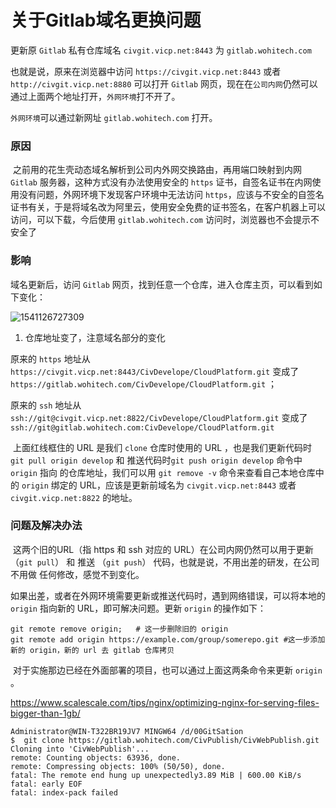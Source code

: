 # 关于Gitlab域名更换问题

更新原 `Gitlab` 私有仓库域名 `civgit.vicp.net:8443` 为 `gitlab.wohitech.com` 

也就是说，原来在浏览器中访问 `https://civgit.vicp.net:8443` 或者 `http://civgit.vicp.net:8880` 可以打开 `Gitlab` 网页，现在在`公司内网`仍然可以通过上面两个地址打开，`外网环境`打不开了。

`外网环境`可以通过新网址 `gitlab.wohitech.com` 打开。 

### 原因

​	之前用的花生壳动态域名解析到公司内外网交换路由，再用端口映射到内网 `Gitlab` 服务器，这种方式没有办法使用安全的 `https` 证书，自签名证书在内网使用没有问题，外网环境下发现客户环境中无法访问 `https`，应该与不安全的自签名证书有关，于是将域名改为阿里云，使用安全免费的证书签名，在客户机器上可以访问，可以下载，今后使用 `gitlab.wohitech.com` 访问时，浏览器也不会提示不安全了

### 影响

域名更新后，访问 `Gitlab` 网页，找到任意一个仓库，进入仓库主页，可以看到如下变化：

![1541126727309](E:\Codes\CityGit\SVN-To-Git\doc\关于Gitlab域名更换问题\1541126727309.png)

1. 仓库地址变了，注意域名部分的变化

原来的 `https` 地址从 `https://civgit.vicp.net:8443/CivDevelope/CloudPlatform.git` 变成了 `https://gitlab.wohitech.com/CivDevelope/CloudPlatform.git` ；

原来的 `ssh` 地址从 `ssh://git@civgit.vicp.net:8822/CivDevelope/CloudPlatform.git` 变成了 `ssh://git@gitlab.wohitech.com:CivDevelope/CloudPlatform.git` 



​	上面红线框住的 URL 是我们 `clone` 仓库时使用的 URL ，也是我们更新代码时 `git pull origin develop` 和 推送代码时`git push origin develop` 命令中 `origin` 指向 的仓库地址，我们可以用 `git remove -v` 命令来查看自己本地仓库中的 `origin` 绑定的 URL，应该是更新前域名为  `civgit.vicp.net:8443` 或者 `civgit.vicp.net:8822` 的地址。



### 问题及解决办法

​	这两个旧的URL（指 https 和 ssh 对应的 URL）在公司内网仍然可以用于更新（`git pull`） 和 推送 （`git push`） 代码，也就是说，不用出差的研发，在公司不用做 任何修改，感觉不到变化。

​	如果出差，或者在外网环境需要更新或推送代码时，遇到网络错误，可以将本地的 `origin` 指向新的 URL，即可解决问题。更新 `origin` 的操作如下：

```shell
git remote remove origin;	# 这一步删除旧的 origin
git remote add origin https://example.com/group/somerepo.git #这一步添加新的 origin，新的 url 去 gitlab 仓库拷贝
```

​	对于实施那边已经在外面部署的项目，也可以通过上面这两条命令来更新 `origin` 。







https://www.scalescale.com/tips/nginx/optimizing-nginx-for-serving-files-bigger-than-1gb/



```shell
Administrator@WIN-T322BR19JV7 MINGW64 /d/00GitSation
$  git clone https://gitlab.wohitech.com/CivPublish/CivWebPublish.git
Cloning into 'CivWebPublish'...
remote: Counting objects: 63936, done.
remote: Compressing objects: 100% (50/50), done.
fatal: The remote end hung up unexpectedly3.89 MiB | 600.00 KiB/s
fatal: early EOF
fatal: index-pack failed
```

